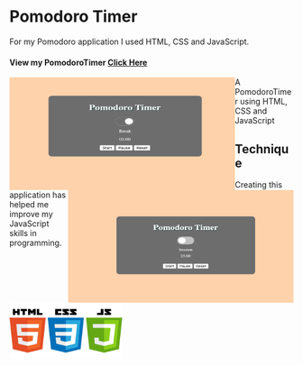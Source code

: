 # Pomodoro Timer

For my Pomodoro application I used HTML, CSS and JavaScript. 

#### View my PomodoroTimer [Click Here](https://graceec.github.io/PomodoroTimer/)

<img src ='break.png' img align='left' width='400' height='200'>
<img src ='session.png' img align='right' width='400' height='200'>
A PomodoroTimer using HTML, CSS and JavaScript

## Technique
Creating this application has helped me improve my JavaScript skills in programming. 

<img src ="language.jpg" width="200" height="100">